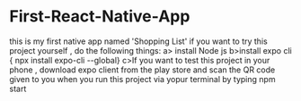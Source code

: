 # First-React-Native-App
this is my first native app named 'Shopping List'
if you want to try this project yourself , do the following things:
  a> install Node js
  b>install expo cli { npx install expo-cli --global}
  c>If you want to test this project in your phone , download expo client from the play store and scan the QR code given to you when you run this project via yopur terminal by typing npm start
